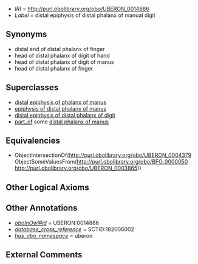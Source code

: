  * *IRI* = http://purl.obolibrary.org/obo/UBERON_0014886
 * *Label* = distal epiphysis of distal phalanx of manual digit

## Synonyms

 * distal end of distal phalanx of finger
 * head of distal phalanx of digit of hand
 * head of distal phalanx of digit of manus
 * head of distal phalanx of finger

## Superclasses

 * [distal epiphysis of phalanx of manus](../../UBERON/09/UBERON_0004409.md)
 * [epiphysis of distal phalanx of manus](../../UBERON/79/UBERON_0011979.md)
 * [distal epiphysis of distal phalanx of digit](../../UBERON/87/UBERON_0014887.md)
 * [part_of](../../BFO/50/BFO_0000050.md) some [distal phalanx of manus](../../UBERON/65/UBERON_0003865.md)

## Equivalencies

 * ObjectIntersectionOf(<http://purl.obolibrary.org/obo/UBERON_0004379> ObjectSomeValuesFrom(<http://purl.obolibrary.org/obo/BFO_0000050> <http://purl.obolibrary.org/obo/UBERON_0003865>))

## Other Logical Axioms


## Other Annotations

 * *[oboInOwl#id](../../id/oboInOwl#id.md)* = UBERON:0014886
 * *[database_cross_reference](../../ef/oboInOwl#hasDbXref.md)* = SCTID:182006002
 * *[has_obo_namespace](../../ce/oboInOwl#hasOBONamespace.md)* = uberon

## External Comments

